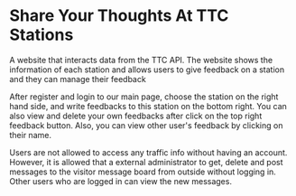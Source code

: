 # Share Your Thoughts At TTC Stations
 
A website that interacts data from the TTC API. The website shows the information of each station and allows users to give feedback on a station and they can manage their feedback

After register and login to our main page, choose the station on the right hand side, and write feedbacks to this station on the bottom right. You can also view and delete your own feedbacks after click on the top right feedback button. Also, you can view other user's feedback by clicking on their name.

Users are not allowed to access any traffic info without having an account. However, it is allowed that a external administrator to get, delete and post messages to the visitor message board from outside without logging in. Other users who are logged in can view the new messages.
